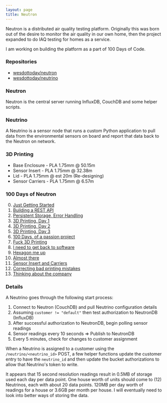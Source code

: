 ```yaml
---
layout: page
title: Neutron
---
```


Neutron is a distributed air quality testing platform. Originally this was born out of the desire to monitor the air quality in our own home, then the project expanded to do IAQ testing for homes as a service. 

I am working on building the platform as a part of 100 Days of Code.

### Repositories

* [wesdottoday/neutron](https://github.com/wesdottoday/neutron)
* [wesdottoday/neutrino](https://github.com/wesdottoday/neutrino)

### Neutron

Neutron is the central server running InfluxDB, CouchDB and some helper scripts.

### Neutrino

A Neutrino is a sensor node that runs a custom Python application to pull data from the environmental sensors on board and report that data back to the Neutron on network.

### 3D Printing

* Base Enclosure - PLA 1.75mm @ 50.15m
* Sensor Insert - PLA 1.75mm @ 32.38m
* Lid - PLA 1.75mm @ est 20m (Re-designing)
* Sensor Carriers - PLA 1.75mm @ 6.57m 

### 100 Days of Neutron 

<ol start="0">
    <li><a href="/100doc-2021-day0/">Just Getting Started</a></li>
    <li><a href="/100doc-2021-day1/">Building a REST API</a></li>
    <li><a href="/100doc-2021-day2/">Persistent Storage, Error Handling</a></li>
    <li><a href="/100doc-2021-day3/">3D Printing, Day 1</a></li>
    <li><a href="/100doc-2021-day4/">3D Printing, Day 2</a></li>
    <li><a href="/100doc-2021-day5/">3D Printing, Day 3</a></li>
    <li><a href="/100days-2021-day6/">100 Days, of a passion project</a></li>
    <li><a href="/100days-2021-day7/">Fuck 3D Printing</a></li>
    <li><a href="/100days-2021-day8/">I need to get back to software</a></li>
    <li><a href="/100days-2021-day9/">Hexagon me up</a></li>
    <li><a href="/100days-2021-day10/">Almost there</a></li>
    <li><a href="/100days-2021-day11/">Sensor Insert and Carriers</a></li>
    <li><a href="/100days-2021-day12/">Correcting bad printing mistakes</a></li>
    <li><a href="/100days-2021-day13/">Thinking about the company</a></li>
</ol>

### Details

A Neutrino goes through the following start process:

1. Connect to Neutron (CouchDB) and pull Neutrino configuration details
2. Assuming `customer != "default"` then test authorization to NeutronDB (InfluxDB)
3. After successful authorization to NeutronDB, begin polling sensor readings
4. Sensor readings every 10 seconds => Publish to NeutronDB 
5. Every 5 minutes, check for changes to customer assignment

When a Neutrino is assigned to a customer using the `/neutrino/<neutrino_id>` POST, a few helper functions update the customer entry to have the `neutrino_id` and then update the bucket authorizations to allow that Neutrino's token to write.

It appears that 15 second resolution readings result in 0.5MB of storage used each day per data point. One house worth of units should come to (12) Neutrinos, each with about 20 data points. 120MB per day worth of readings for a house or 3.6GB per month per house. I will eventually need to look into better ways of storing the data.
